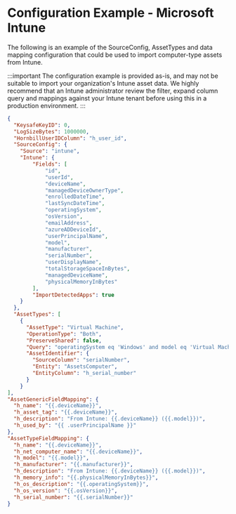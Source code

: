# Configuration Example - Microsoft Intune

The following is an example of the SourceConfig, AssetTypes and data mapping configuration that could be used to import computer-type assets from Intune.

:::important
The configuration example is provided as-is, and may not be suitable to import your organization's Intune asset data. We highly recommend that an Intune administrator review the filter, expand column query and mappings against your Intune tenant before using this in a production environment.
:::

```json
{
  "KeysafeKeyID": 0,
  "LogSizeBytes": 1000000,
  "HornbillUserIDColumn": "h_user_id",
  "SourceConfig": {
    "Source": "intune",
    "Intune": {
        "Fields": [
            "id",
            "userId",
            "deviceName",
            "managedDeviceOwnerType",
            "enrolledDateTime",
            "lastSyncDateTime",
            "operatingSystem",
            "osVersion",
            "emailAddress",
            "azureADDeviceId",
            "userPrincipalName",
            "model",
            "manufacturer",
            "serialNumber",
            "userDisplayName",
            "totalStorageSpaceInBytes",
            "managedDeviceName",
            "physicalMemoryInBytes"
        ],
        "ImportDetectedApps": true
    }
  },
  "AssetTypes": [
    {
      "AssetType": "Virtual Machine",
      "OperationType": "Both",
      "PreserveShared": false,
      "Query": "operatingSystem eq 'Windows' and model eq 'Virtual Machine'",
      "AssetIdentifier": {
        "SourceColumn": "serialNumber",
        "Entity": "AssetsComputer",
        "EntityColumn": "h_serial_number"
      }
    }
],
"AssetGenericFieldMapping": {
  "h_name": "{{.deviceName}}",
  "h_asset_tag": "{{.deviceName}}",
  "h_description": "From Intune: {{.deviceName}} ({{.model}})",
  "h_used_by": "{{ .userPrincipalName }}"
},
"AssetTypeFieldMapping": {
  "h_name": "{{.deviceName}}",
  "h_net_computer_name": "{{.deviceName}}",
  "h_model": "{{.model}}",
  "h_manufacturer": "{{.manufacturer}}",
  "h_description": "From Intune: {{.deviceName}} ({{.model}})",
  "h_memory_info": "{{.physicalMemoryInBytes}}",
  "h_os_description": "{{.operatingSystem}}",
  "h_os_version": "{{.osVersion}}",
  "h_serial_number": "{{.serialNumber}}"
}
```